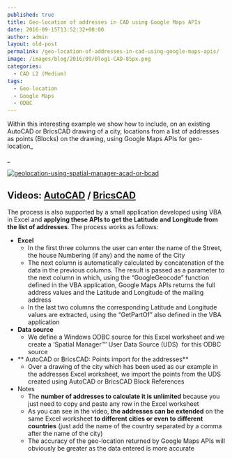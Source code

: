 ```yaml
---
published: true
title: Geo-location of addresses in CAD using Google Maps APIs
date: 2016-09-15T13:52:32+00:00
author: admin
layout: old-post
permalink: /geo-location-of-addresses-in-cad-using-google-maps-apis/
image: /images/blog/2016/09/Blog1-CAD-85px.png
categories:
  - CAD L2 (Medium)
tags:
  - Geo-location
  - Google Maps
  - ODBC
---
```

Within this interesting example we show how to include, on an existing AutoCAD or BricsCAD drawing of a city, locations from a list of addresses as points (Blocks) on the drawing, using Google Maps APIs for geo-location_
  
_ 

<!--more-->

<p>
  <a href="/images/blog/2016/09/GeoLocation-using-Spatial-Manager-ACAD-or-BCAD.png" target="_blank" rel="nofollow"><img src="/images/blog/2016/09/GeoLocation-using-Spatial-Manager-ACAD-or-BCAD-1024x576.png" alt="geolocation-using-spatial-manager-acad-or-bcad" width="625" height="352" srcset="/images/blog/2016/09/GeoLocation-using-Spatial-Manager-ACAD-or-BCAD-1024x576.png 1024w, /images/blog/2016/09/GeoLocation-using-Spatial-Manager-ACAD-or-BCAD-300x169.png 300w, /images/blog/2016/09/GeoLocation-using-Spatial-Manager-ACAD-or-BCAD-768x432.png 768w, /images/blog/2016/09/GeoLocation-using-Spatial-Manager-ACAD-or-BCAD-624x351.png 624w, /images/blog/2016/09/GeoLocation-using-Spatial-Manager-ACAD-or-BCAD.png 1280w" sizes="(max-width: 625px) 100vw, 625px" /></a>
</p>

<h2>
  <strong>Videos: <span><span><a href="https://youtu.be/vRFodKNo3Ig?rel=0" target="_blank" rel="nofollow">AutoCAD</a> </span>/ <span><a href="https://youtu.be/qOJ_qRxBRoI?rel=0" target="_blank" rel="nofollow">BricsCAD</a></span></span></strong>
</h2>

The process is also supported by a small application developed using VBA in Excel and **applying these APIs to get the Latitude and Longitude from the list of addresses**. The process works as follows:

  * **Excel** 
      * In the first three columns the user can enter the name of the Street, the house Numbering (if any) and the name of the City
      * The next column is automatically calculated by concatenation of the data in the previous columns. The result is passed as a parameter to the next column in which, using the &#8220;GoogleGeocode&#8221; function defined in the VBA application, Google Maps APIs returns the full address values and the Latitude and Longitude of the mailing address
      * In the last two columns the corresponding Latitude and Longitude values are extracted, using the &#8220;GetPartOf&#8221; also defined in the VBA application
  * **Data source** 
      * We define a Windows ODBC source for this Excel worksheet and we create a &#8216;Spatial Manager™&#8217; User Data Source (UDS)  for this ODBC source
  * ** AutoCAD or BricsCAD: Points import for the addresses** 
      * Over a drawing of the city which has been used as our example in the addresses Excel worksheet, we import the points from the UDS created using AutoCAD or BricsCAD Block References
  * <span>Notes</span> 
      * The **number of addresses to calculate it is unlimited** because you just need to copy and paste any row in the Excel worksheet
      * As you can see in the video, **the addresses can be extended** on the same Excel worksheet **to different cities or even to different countries** (just add the name of the country separated by a comma after the name of the city)
      * The accuracy of the geo-location returned by Google Maps APIs will obviously be greater as the data entered is more accurate